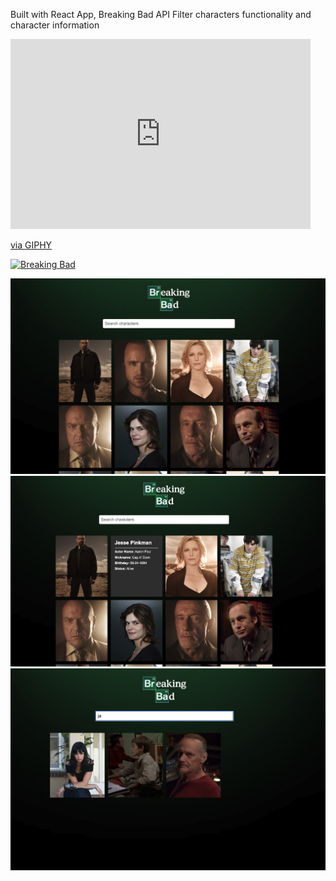 Built with React App,
Breaking Bad API
Filter characters functionality and character information
<iframe src="https://giphy.com/embed/DqxNzB4z6QUbFrUCzC" width="480" height="304" frameBorder="0" class="giphy-embed" allowFullScreen></iframe><p><a href="https://giphy.com/gifs/DqxNzB4z6QUbFrUCzC">via GIPHY</a></p>

<a href="https://giphy.com/gifs/DqxNzB4z6QUbFrUCzC"><img src="https://giphy.com/embed/DqxNzB4z6QUbFrUCzC" title="Breaking Bad"/></a>

![](images/breakingbad.jpg)
![](images/breakingbad2.jpg)
![](images/breakingbad3.jpg)
